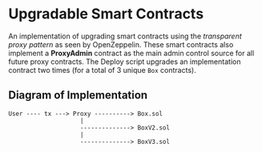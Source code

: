 # Upgradable Smart Contracts
An implementation of upgrading smart contracts using the *transparent proxy pattern* as seen by OpenZeppelin. These smart contracts also implement a **ProxyAdmin** contract as the main admin control source for all future proxy contracts. The Deploy script upgrades an implementation contract two times (for a total of 3 unique `Box` contracts).

## Diagram of Implementation

```
User ---- tx ---> Proxy ----------> Box.sol
                    |
                    --------------> BoxV2.sol
                    |
                    --------------> BoxV3.sol
```